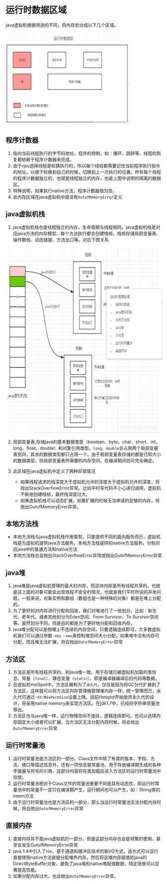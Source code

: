 # 运行时数据区域

java虚拟机根据用途的不同，将内存划分成以下几个区域。

<img src="https://raw.githubusercontent.com/dengjili/study_java_virtual_machine/master/picture/chapter02/2.2/1.png" width = "400" height = "300" div align=center />

## 程序计数器

1. 指向当前线程执行的字节码地址，程序的控制，如：循环、跳转等，线程的恢复都依赖于程序计数器来完成。
2. 由于cpu选择线程是轮换执行的，所以每个线程都需要记住当前程序执行指令的地址，以便于轮换到自己的时候，切换到上一次执行的位置，所有每个线程的程序计数器独立的，也就是线程独立的内存，也是上图中说明的隔离的数据区。
3. 特殊说明，如果执行native方法，程序计数器值为空。
4. 此内存区域在java虚拟机中是没有`OutofMemoryError`定义

## java虚拟机栈

1. java虚拟机栈也是线程独立的内存，生命周期与线程相同。java虚拟机栈是对应java方法的内存模型，每个方法执行都会创建栈帧，栈帧存储局部变量表、操作数栈、动态链接、方法出口等。对应下图关系

<img src="https://raw.githubusercontent.com/dengjili/study_java_virtual_machine/master/picture/chapter02/2.2/2.png" width = "600" height = "600" div align=center />

2. 局部变量表,存储java的基本数据类型（boolean、byte、char、short、int、long、float、double）和对象引用类型。`long、double`会占用两个局部变量表空间，其余的数据类型都只占用一个。由于局部变量表存储的都是已知大小的数据类型，则局部变量表所需要的内存空间，在编译期间则可完全确定。
3. 此区域在java虚拟机中定义了两种异常情况

    * 如果线程请求的栈深度大于虚拟机允许的深度大于虚拟机允许的深度，将抛出StackOverflowError异常。比如平时写代码不小心递归调用，虚拟机不断地创建栈帧，最终栈深度过大。
    * 如果虚拟机栈可以动态扩展，如果扩展的时候无法申请的足够的内存，将抛出OutofMemoryError异常。

## 本地方法栈

* 本地方法栈与java虚拟机栈作用类型，只是提供不同的面向服务而已，虚拟机栈是为虚拟机提供java方法服务。本地方法栈提供的native方法服务，分别对应java中的普通方法和native方法
* 本地方法栈也会抛出StackOverflowError异常或抛出OutofMemoryError异常

## java堆

1. java堆是java虚拟机管理的最大的内存，而这块内存是所有线程共享的，也就是这上面的对象可能会出现线程不安全的情况，也就是我们平时所说的并发问题。一般来说，对象实例和数组（数组也是一种特殊的对象）都是在堆上分配的。
2. 为了更好的对内存进行分配和回收，我们对堆进行了一些划分。比如：新生代、老年代。或者其他划分为Eden空间、From Survivor、To Survivor空间等。虽然划分不同，但是目的都是为了更好地分配和回收内存。
3. java堆分配可以是物理上不连续的内存空间，只要逻辑连续即可。大多数虚拟机我们可以通过参数`-xms -xmx`来控制堆空间大小分配，如果堆中没有内存可分配，而且堆无法扩展，将会抛出`OutofMemoryError`异常

## 方法区
1. 方法区是所有线程共享的，和java堆一致。用于存储已被虚拟机加载的类信息、常量（`final`）、静态变量（`static`）、即是编译器编译后的代码等数据。
2. 在虚拟机HotSpot中，方法区被称为了`永久代`，仅仅是因为将GC分代扩展到了方法区，这样就可以将方法区内存管理像管理堆内存一样，统一管理而已，永久代可通过`-XX:MaxPermSize`设置上限。目前Hotspot开始放弃永久代的设计，将采用native memory来实现方法区。在jdk1.7中，已经将字符串常量池移出。
3. 方法区也与java堆一样，运行物理空间不连续，逻辑连续即可。也可以选择内存固定大小或者可以扩展。当方法区无法分配内存时候，将会抛出`OutofMemoryError`异常

## 运行时常量池
1. 运行时常量池是方法区的一部分。Class文件中除了有类的版本、字段、方法、接口等描述信息外，还有一项信息是常量池，用于存放编译期生成的各种字面量与符号的引用，这部分内容将在类加载后进入方法区的运行时常量池中存放。
2. 运行时常量池相对于Class文件的常量池重要不同是具有动态性，即运行时常量池中的常量不一定只在编译期产生，运行期间也可以产生，如：String类的intern方法
3. 由于运行时常量池也是方法区的一部分，那么当运行时常量池无法分配内存时候，将会抛出`OutofMemoryError`异常
## 直接内存
1. 直接内存并不是java虚拟机的一部分，但是这部分内存也会是频繁的使用，甚至会发生OutofMemoryError异常
2. java 1.4中引入了nio，基于通道和缓冲区技术的新I/O方式，该方式可以运行直接使用native方法直接分配堆外内存，然后将这堆内存赋值给java的DirectByteBuffer对象，避免了java堆和native堆赋值数据，特定场景可以显著提高性能。
3. 如果分配内存过大，也会抛出`OutofMemoryError`异常。